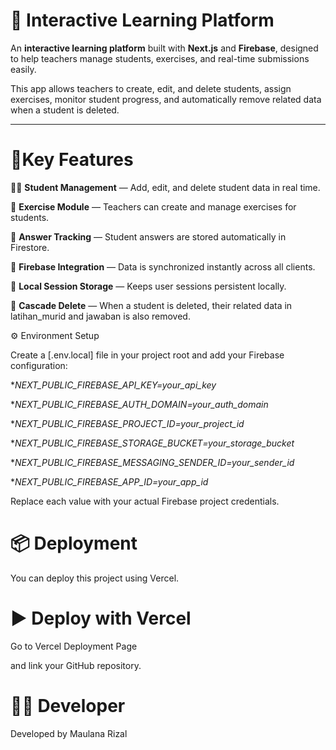 # 📘 **Interactive Learning Platform**

An **interactive learning platform** built with **Next.js** and **Firebase**, designed to help teachers manage students, exercises, and real-time submissions easily.

This app allows teachers to create, edit, and delete students, assign exercises, monitor student progress, and automatically remove related data when a student is deleted.

---
# 🧩Key Features

👩‍🏫 **Student Management** — Add, edit, and delete student data in real time.

🧠 **Exercise Module** — Teachers can create and manage exercises for students.

💬 **Answer Tracking** — Student answers are stored automatically in Firestore.

🔁 **Firebase Integration** — Data is synchronized instantly across all clients.

💾 **Local Session Storage** — Keeps user sessions persistent locally.

🧹 **Cascade Delete** — When a student is deleted, their related data in latihan_murid and jawaban is also removed.

⚙️ Environment Setup

Create a [.env.local] file in your project root and add your Firebase configuration:

**NEXT_PUBLIC_FIREBASE_API_KEY=your_api_key*

**NEXT_PUBLIC_FIREBASE_AUTH_DOMAIN=your_auth_domain*

**NEXT_PUBLIC_FIREBASE_PROJECT_ID=your_project_id*

**NEXT_PUBLIC_FIREBASE_STORAGE_BUCKET=your_storage_bucket*

**NEXT_PUBLIC_FIREBASE_MESSAGING_SENDER_ID=your_sender_id*

**NEXT_PUBLIC_FIREBASE_APP_ID=your_app_id*


Replace each value with your actual Firebase project credentials.

# 📦 Deployment

You can deploy this project using Vercel.

# ▶️ Deploy with Vercel

Go to Vercel Deployment Page

and link your GitHub repository.

# 👨‍💻 Developer

Developed by Maulana Rizal

